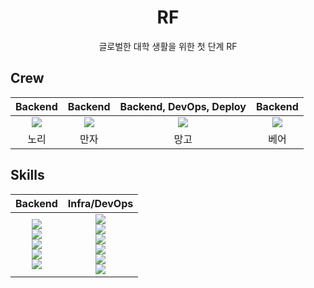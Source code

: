 <h1 align="middle"> RF </h1>

<p align="middle"> 글로벌한 대학 생활을 위한 첫 단계 RF </p>

## Crew
|Backend|Backend|Backend, DevOps, Deploy|Backend|
|:----:|:----:|:----:|:----:|
|<a href="https://github.com/lxxyxin"><img src="https://avatars.githubusercontent.com/u/91695537?v=4"></a>|<a href="https://github.com/minjgziii"><img src="https://avatars.githubusercontent.com/u/104371003?v=4"></a>|<a href="https://github.com/jaewonLeeKOR"><img src="https://avatars.githubusercontent.com/u/58386334?v=4"></a>|<a href="https://github.com/kuk6933"><img src="https://avatars.githubusercontent.com/u/77862152?v=4"></a>|
|노리|만자|망고|베어|

## Skills
|Backend|Infra/DevOps|
|:---:|:---:|
|<img src="https://img.shields.io/badge/java-007396?style=for-the-badge&logo=OpenJDK&logoColor=white"><br><img src="https://img.shields.io/badge/springboot-6DB33F?style=for-the-badge&logo=springboot&logoColor=white"> <br><img src="https://img.shields.io/badge/springsecurity-6DB33F?style=for-the-badge&logo=springsecurity&logoColor=white"><br><img src="https://img.shields.io/badge/MySQL-4479A1?style=for-the-badge&logo=MySQL&logoColor=white"><br><img src="https://img.shields.io/badge/Redis-DC382D?style=for-the-badge&logo=REdis&logoColor=white">|<img src="https://img.shields.io/badge/amazonaws-232F3E?style=for-the-badge&logo=amazonaws&logoColor=white"><br><img src="https://img.shields.io/badge/amazonsEc2-FF9900?style=for-the-badge&logo=amazonEc2&logoColor=white"><br><img src="https://img.shields.io/badge/amazonsRds-527FFF?style=for-the-badge&logo=amazonRds&logoColor=white"><br><img src="https://img.shields.io/badge/amazons3-569A31?style=for-the-badge&logo=amazons3&logoColor=white"><br><img src="https://img.shields.io/badge/nginx-009639?style=for-the-badge&logo=nginx&logoColor=white"><br><img src="https://img.shields.io/badge/githubactions-2088FF?style=for-the-badge&logo=githubactions&logoColor=white">|
